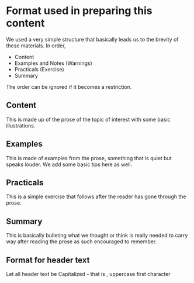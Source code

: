 # Format used in preparing this content

We used a very simple structure that basically leads us to the brevity of these materials. In order,

- Content
- Examples and Notes (Warnings)
- Practicals (Exercise)
- Summary

The order can be ignored if it becomes a restriction.

## Content

This is made up of the prose of the topic of interest with some basic illustrations.

## Examples

This is made of examples from the prose, something that is quiet but speaks louder. We add some basic tips here as well.

## Practicals

This is a simple exercise that follows after the reader has gone through the prose.

## Summary

This is basically bulleting what we thought or think is really needed to carry way after reading the prose as such encouraged to remember.

## Format for header text

Let all header text be Capitalized - that is , uppercase first character
